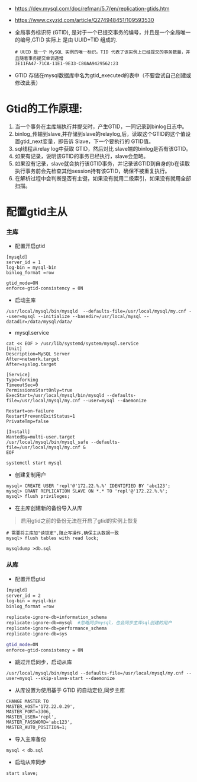 * https://dev.mysql.com/doc/refman/5.7/en/replication-gtids.htm
* https://www.cxyzjd.com/article/Q274948451/109593530

* 全局事务标识符 (GTID), 是对于一个已提交事务的编号，并且是一个全局唯一的编号,GTID 实际上 是由 UUID+TID 组成的.
   ```
   # UUID 是一个 MySQL 实例的唯一标识。TID 代表了该实例上已经提交的事务数量，并且随着事务提交单调递增
   3E11FA47-71CA-11E1-9E33-C80AA9429562:23
   ```
* GTID 存储在mysql数据库中名为gtid_executed的表中（不要尝试自己创建或修改此表）

# Gtid的工作原理:
1. 当一个事务在主库端执行并提交时，产生GTID，一同记录到binlog日志中。
2. binlog_传输到slave,并存储到slave的relaylog,后，读取这个GTID的这个值设置gtid_next变量，即告诉 Slave，下一个要执行的 GTID值。
3. sql线程从relay log中获取 GTID，然后对比 slave端的binlog是否有该GTID。
4. 如果有记录，说明该GTID的事务已经执行，slave会忽略。
5. 如果没有记录，slave就会执行该GTID事务，并记录该GTID到自身的b在读取执行事务前会先检查其他session持有该GTID，确保不被重复执行。
6. 在解析过程中会判断是否有主键，如果没有就用二级索引，如果没有就用全部扫描。

# 配置gtid主从
### 主库
* 配置开启gtid
```
[mysqld]
server_id = 1
log-bin = mysql-bin
binlog_format =row

gtid_mode=ON
enforce-gtid-consistency = ON
```

* 启动主库
```
/usr/local/mysql/bin/mysqld  --defaults-file=/usr/local/mysql/my.cnf --user=mysql --initialize --basedir=/usr/local/mysql --datadir=/data/mysql/data/
```
* mysql.service
```
cat << EOF > /usr/lib/systemd/system/mysql.service
[Unit]
Description=MySQL Server
After=network.target
After=syslog.target

[Service]
Type=forking
TimeoutSec=0
PermissionsStartOnly=true
ExecStart=/usr/local/mysql/bin/mysqld --defaults-file=/usr/local/mysql/my.cnf --user=mysql --daemonize

Restart=on-failure
RestartPreventExitStatus=1
PrivateTmp=false

[Install]
WantedBy=multi-user.target
/usr/local/mysql/bin/mysql_safe --defaults-file=/usr/local/mysql/my.cnf &
EOF
```
```
systemctl start mysql
```


* 创建复制用户
```
mysql> CREATE USER 'repl'@'172.22.%.%' IDENTIFIED BY 'abc123';
mysql> GRANT REPLICATION SLAVE ON *.* TO 'repl'@'172.22.%.%';
mysql> flush privileges;
```

* 在主库创建新的备份导入从库
>启用gtid之前的备份无法在开启了gtid的实例上恢复
```
# 需要将主库加"读锁定",阻止写操作,确保主从数据一致
mysql> flush tables with read lock; 
```
```
mysqldump >db.sql
```


### 从库
* 配置开启gtid
```sh
[mysqld]
server_id = 2
log-bin = mysql-bin
binlog_format =row

replicate-ignore-db=information_schema
replicate-ignore-db=mysql  #忽略同步mysql，也会同步主库sql创建的用户
replicate-ignore-db=performance_schema
replicate-ignore-db=sys

gtid_mode=ON
enforce-gtid-consistency = ON
```

* 跳过开启同步，启动从库
```
/usr/local/mysql/bin/mysqld --defaults-file=/usr/local/mysql/my.cnf --user=mysql --skip-slave-start --daemonize
```
* 从库设置为使用基于 GTID 的自动定位,同步主库
```
CHANGE MASTER TO
MASTER_HOST='172.22.0.29',
MASTER_PORT=3306,
MASTER_USER='repl',
MASTER_PASSWORD='abc123',
MASTER_AUTO_POSITION=1;
```

* 导入主库备份
```
mysql < db.sql
```

* 启动从库同步
```
start slave;
```


